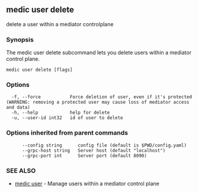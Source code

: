 ## medic user delete

delete a user within a mediator controlplane

### Synopsis

The medic user delete subcommand lets you delete users within a
mediator control plane.

```
medic user delete [flags]
```

### Options

```
  -f, --force           Force deletion of user, even if it's protected (WARNING: removing a protected user may cause loss of mediator access and data)
  -h, --help            help for delete
  -u, --user-id int32   id of user to delete
```

### Options inherited from parent commands

```
      --config string      config file (default is $PWD/config.yaml)
      --grpc-host string   Server host (default "localhost")
      --grpc-port int      Server port (default 8090)
```

### SEE ALSO

* [medic user](medic_user.md)	 - Manage users within a mediator control plane

